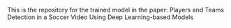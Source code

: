 This is the repository for the trained model in the paper: Players and Teams Detection in a Soccer Video Using Deep Learning-based Models
